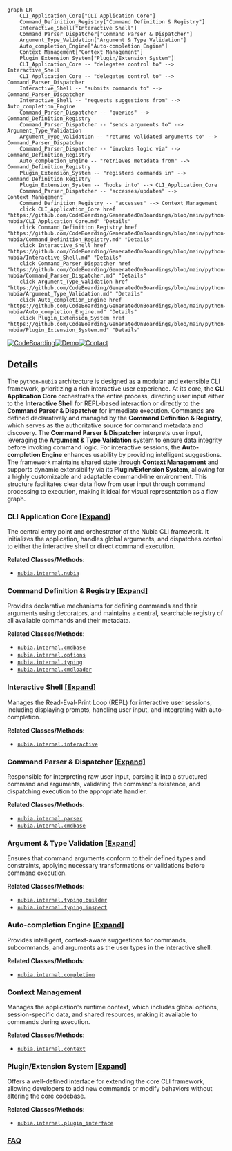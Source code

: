 ```mermaid
graph LR
    CLI_Application_Core["CLI Application Core"]
    Command_Definition_Registry["Command Definition & Registry"]
    Interactive_Shell["Interactive Shell"]
    Command_Parser_Dispatcher["Command Parser & Dispatcher"]
    Argument_Type_Validation["Argument & Type Validation"]
    Auto_completion_Engine["Auto-completion Engine"]
    Context_Management["Context Management"]
    Plugin_Extension_System["Plugin/Extension System"]
    CLI_Application_Core -- "delegates control to" --> Interactive_Shell
    CLI_Application_Core -- "delegates control to" --> Command_Parser_Dispatcher
    Interactive_Shell -- "submits commands to" --> Command_Parser_Dispatcher
    Interactive_Shell -- "requests suggestions from" --> Auto_completion_Engine
    Command_Parser_Dispatcher -- "queries" --> Command_Definition_Registry
    Command_Parser_Dispatcher -- "sends arguments to" --> Argument_Type_Validation
    Argument_Type_Validation -- "returns validated arguments to" --> Command_Parser_Dispatcher
    Command_Parser_Dispatcher -- "invokes logic via" --> Command_Definition_Registry
    Auto_completion_Engine -- "retrieves metadata from" --> Command_Definition_Registry
    Plugin_Extension_System -- "registers commands in" --> Command_Definition_Registry
    Plugin_Extension_System -- "hooks into" --> CLI_Application_Core
    Command_Parser_Dispatcher -- "accesses/updates" --> Context_Management
    Command_Definition_Registry -- "accesses" --> Context_Management
    click CLI_Application_Core href "https://github.com/CodeBoarding/GeneratedOnBoardings/blob/main/python-nubia/CLI_Application_Core.md" "Details"
    click Command_Definition_Registry href "https://github.com/CodeBoarding/GeneratedOnBoardings/blob/main/python-nubia/Command_Definition_Registry.md" "Details"
    click Interactive_Shell href "https://github.com/CodeBoarding/GeneratedOnBoardings/blob/main/python-nubia/Interactive_Shell.md" "Details"
    click Command_Parser_Dispatcher href "https://github.com/CodeBoarding/GeneratedOnBoardings/blob/main/python-nubia/Command_Parser_Dispatcher.md" "Details"
    click Argument_Type_Validation href "https://github.com/CodeBoarding/GeneratedOnBoardings/blob/main/python-nubia/Argument_Type_Validation.md" "Details"
    click Auto_completion_Engine href "https://github.com/CodeBoarding/GeneratedOnBoardings/blob/main/python-nubia/Auto_completion_Engine.md" "Details"
    click Plugin_Extension_System href "https://github.com/CodeBoarding/GeneratedOnBoardings/blob/main/python-nubia/Plugin_Extension_System.md" "Details"
```

[![CodeBoarding](https://img.shields.io/badge/Generated%20by-CodeBoarding-9cf?style=flat-square)](https://github.com/CodeBoarding/GeneratedOnBoardings)[![Demo](https://img.shields.io/badge/Try%20our-Demo-blue?style=flat-square)](https://www.codeboarding.org/demo)[![Contact](https://img.shields.io/badge/Contact%20us%20-%20contact@codeboarding.org-lightgrey?style=flat-square)](mailto:contact@codeboarding.org)

## Details

The `python-nubia` architecture is designed as a modular and extensible CLI framework, prioritizing a rich interactive user experience. At its core, the **CLI Application Core** orchestrates the entire process, directing user input either to the **Interactive Shell** for REPL-based interaction or directly to the **Command Parser & Dispatcher** for immediate execution. Commands are defined declaratively and managed by the **Command Definition & Registry**, which serves as the authoritative source for command metadata and discovery. The **Command Parser & Dispatcher** interprets user input, leveraging the **Argument & Type Validation** system to ensure data integrity before invoking command logic. For interactive sessions, the **Auto-completion Engine** enhances usability by providing intelligent suggestions. The framework maintains shared state through **Context Management** and supports dynamic extensibility via its **Plugin/Extension System**, allowing for a highly customizable and adaptable command-line environment. This structure facilitates clear data flow from user input through command processing to execution, making it ideal for visual representation as a flow graph.

### CLI Application Core [[Expand]](./CLI_Application_Core.md)
The central entry point and orchestrator of the Nubia CLI framework. It initializes the application, handles global arguments, and dispatches control to either the interactive shell or direct command execution.


**Related Classes/Methods**:

- <a href="https://github.com/facebookarchive/python-nubia/blob/main/nubia/internal/nubia.py" target="_blank" rel="noopener noreferrer">`nubia.internal.nubia`</a>


### Command Definition & Registry [[Expand]](./Command_Definition_Registry.md)
Provides declarative mechanisms for defining commands and their arguments using decorators, and maintains a central, searchable registry of all available commands and their metadata.


**Related Classes/Methods**:

- <a href="https://github.com/facebookarchive/python-nubia/blob/main/nubia/internal/cmdbase.py" target="_blank" rel="noopener noreferrer">`nubia.internal.cmdbase`</a>
- <a href="https://github.com/facebookarchive/python-nubia/blob/main/nubia/internal/options.py" target="_blank" rel="noopener noreferrer">`nubia.internal.options`</a>
- <a href="https://github.com/facebookarchive/python-nubia/blob/main/nubia/internal/typing/__init__.py" target="_blank" rel="noopener noreferrer">`nubia.internal.typing`</a>
- <a href="https://github.com/facebookarchive/python-nubia/blob/main/nubia/internal/cmdloader.py" target="_blank" rel="noopener noreferrer">`nubia.internal.cmdloader`</a>


### Interactive Shell [[Expand]](./Interactive_Shell.md)
Manages the Read-Eval-Print Loop (REPL) for interactive user sessions, including displaying prompts, handling user input, and integrating with auto-completion.


**Related Classes/Methods**:

- <a href="https://github.com/facebookarchive/python-nubia/blob/main/nubia/internal/interactive.py" target="_blank" rel="noopener noreferrer">`nubia.internal.interactive`</a>


### Command Parser & Dispatcher [[Expand]](./Command_Parser_Dispatcher.md)
Responsible for interpreting raw user input, parsing it into a structured command and arguments, validating the command's existence, and dispatching execution to the appropriate handler.


**Related Classes/Methods**:

- <a href="https://github.com/facebookarchive/python-nubia/blob/main/nubia/internal/parser.py" target="_blank" rel="noopener noreferrer">`nubia.internal.parser`</a>
- <a href="https://github.com/facebookarchive/python-nubia/blob/main/nubia/internal/cmdbase.py" target="_blank" rel="noopener noreferrer">`nubia.internal.cmdbase`</a>


### Argument & Type Validation [[Expand]](./Argument_Type_Validation.md)
Ensures that command arguments conform to their defined types and constraints, applying necessary transformations or validations before command execution.


**Related Classes/Methods**:

- <a href="https://github.com/facebookarchive/python-nubia/blob/main/nubia/internal/typing/builder.py" target="_blank" rel="noopener noreferrer">`nubia.internal.typing.builder`</a>
- <a href="https://github.com/facebookarchive/python-nubia/blob/main/nubia/internal/typing/inspect.py" target="_blank" rel="noopener noreferrer">`nubia.internal.typing.inspect`</a>


### Auto-completion Engine [[Expand]](./Auto_completion_Engine.md)
Provides intelligent, context-aware suggestions for commands, subcommands, and arguments as the user types in the interactive shell.


**Related Classes/Methods**:

- <a href="https://github.com/facebookarchive/python-nubia/blob/main/nubia/internal/completion.py" target="_blank" rel="noopener noreferrer">`nubia.internal.completion`</a>


### Context Management
Manages the application's runtime context, which includes global options, session-specific data, and shared resources, making it available to commands during execution.


**Related Classes/Methods**:

- <a href="https://github.com/facebookarchive/python-nubia/blob/main/nubia/internal/context.py" target="_blank" rel="noopener noreferrer">`nubia.internal.context`</a>


### Plugin/Extension System [[Expand]](./Plugin_Extension_System.md)
Offers a well-defined interface for extending the core CLI framework, allowing developers to add new commands or modify behaviors without altering the core codebase.


**Related Classes/Methods**:

- <a href="https://github.com/facebookarchive/python-nubia/blob/main/nubia/internal/plugin_interface.py" target="_blank" rel="noopener noreferrer">`nubia.internal.plugin_interface`</a>




### [FAQ](https://github.com/CodeBoarding/GeneratedOnBoardings/tree/main?tab=readme-ov-file#faq)